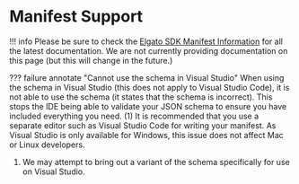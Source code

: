 # Manifest Support

!!! info
    Please be sure to check the [Elgato SDK Manifest Information](https://docs.elgato.com/streamdeck/sdk/references/manifest) for all the latest documentation. We are not currently providing documentation on this page (but this will change in the future.)
<!--
Information on this page may be out of date.

## Understanding the Manifest

The manifest is the file that tells the Stream Deck software where your code is found, along with which actions relate to which buttons, etc. Think of it as the translation layer between the software and your plugin.

### Important Notes
-->

??? failure annotate "Cannot use the schema in Visual Studio"
    When using the schema in Visual Studio (this does not apply to Visual Studio Code), it is not able to use the schema (it states that the schema is incorrect). This stops the IDE being able to validate your JSON schema to ensure you have included everything you need. (1) It is recommended that you use a separate editor such as Visual Studio Code for writing your manifest. As Visual Studio is only available for Windows, this issue does not affect Mac or Linux developers.

1. We may attempt to bring out a variant of the schema specifically for use on Visual Studio.

<!--
## See the Code

!!! Example "Example Manifests"
    === "Basic Manifest"

        ```json linenums="1" title="manifest.json"
        {
            "$schema": "https://schemas.elgato.com/streamdeck/plugins/manifest.json",
            "Actions": [
                {
                    "Icon": "Images/icon",
                    "Name": "Key Action",
                    "States": [
                        {
                            "Image": "Images/pluginAction",
                            "TitleAlignment": "middle",
                            "FontSize": "12"
                        }
                    ],
                    "SupportedInMultiActions": false,
                    "DisableCaching": true,
                    "UserTitleEnabled": true,
                    "Tooltip": "I am an action that only runs on keys",
                    "UUID": "com.developer.csharptemplate.pluginactionkey",
                    "PropertyInspectorPath": "PropertyInspector/PluginActionPI.html"
                }
            ],
            "Author": "Example Developer",
            "Name": "StreamSharp Documentation Manifest",
            "Description": "This plugin showcases the manifest functionality of StreamSharp, in a neat example",
            "Icon": "Images/pluginIcon",
            "URL": "https://github.com/streamsharp",
            "UUID": "com.developer.csharptemplate",
            "Version": "1.0.0,0",
            "CodePath": "com.developer.csharptemplate.exe",
            "CodePathWin": "com.developer.csharptemplate.exe",
            "CodePathMac": "com.developer.csharptemplate",
            "Category": "Custom",
            "CategoryIcon": "Images/categoryIcon",
            "OS": [
                {
                    "Platform": "macos",
                    "MinimumVersion": "10.11"
                },
                {
                    "Platform": "windows",
                    "MinimumVersion": "10"
                }
            ],
            "SDKVersion": 2,
            "Software": {
                "MinimumVersion": "6.4"
            }
        }
        ```

    === "Encoder Manifest"

        ```json linenums="1" hl_lines="7-17" title="manifest.json"
        {
            "$schema": "https://schemas.elgato.com/streamdeck/plugins/manifest.json",
            "Actions": [
                {
                    "Icon": "Images/icon",
                    "Name": "Dial Action",
                    "Controllers": ["Keypad", "Encoder"],
                    "Encoder": {
                        "background": "Images/touchscreen-background",
                        "layout": "$B1",
                        "TriggerDescription": {
                            "Push": "What happens when I click the dial?",
                            "Rotate": "What happens when I rotate the dial?",
                            "Touch": "What happens when I quickly tap the touch screen?",
                            "LongTouch": "What happens when I hold down on the touch screen?"
                        }
                    }
                },
                    "States": [
                        {
                            "Image": "Images/pluginAction",
                            "TitleAlignment": "middle",
                            "FontSize": "12"
                        }
                    ],
                    "SupportedInMultiActions": false,
                    "DisableCaching": true,
                    "UserTitleEnabled": true,
                    "Tooltip": "I am an action that only runs on keys",
                    "UUID": "com.developer.csharptemplate.pluginactionkey",
                    "PropertyInspectorPath": "PropertyInspector/PluginActionPI.html"
                }
            ],
            "Author": "Example Developer",
            "Name": "StreamSharp Documentation Manifest",
            "Description": "This plugin showcases the manifest functionality of StreamSharp, in a neat example",
            "Icon": "Images/pluginIcon",
            "URL": "https://github.com/streamsharp",
            "UUID": "com.developer.csharptemplate",
            "Version": "1.0.0,0",
            "CodePath": "com.developer.csharptemplate.exe",
            "CodePathWin": "com.developer.csharptemplate.exe",
            "CodePathMac": "com.developer.csharptemplate",
            "Category": "Custom",
            "CategoryIcon": "Images/categoryIcon",
            "OS": [
                {
                    "Platform": "macos",
                    "MinimumVersion": "10.11"
                },
                {
                    "Platform": "windows",
                    "MinimumVersion": "10"
                }
            ],
            "SDKVersion": 2,
            "Software": {
                "MinimumVersion": "6.4"
            }
        }
        ```

    === "Manifest with Profiles"

        ```json linenums="1" hl_lines="44-55" title="manifest.json"
        {
            "$schema": "https://schemas.elgato.com/streamdeck/plugins/manifest.json",
            "Actions": [
                {
                    "Icon": "Images/icon",
                    "Name": "Key Action",
                    "States": [
                        {
                            "Image": "Images/pluginAction",
                            "TitleAlignment": "middle",
                            "FontSize": "12"
                        }
                    ],
                    "SupportedInMultiActions": false,
                    "DisableCaching": true,
                    "UserTitleEnabled": true,
                    "Tooltip": "I am an action that only runs on keys",
                    "UUID": "com.developer.csharptemplate.pluginactionkey",
                    "PropertyInspectorPath": "PropertyInspector/PluginActionPI.html"
                }
            ],
            "Author": "Example Developer",
            "Name": "StreamSharp Documentation Manifest",
            "Description": "This plugin showcases the manifest functionality of StreamSharp, in a neat example",
            "Icon": "Images/pluginIcon",
            "URL": "https://github.com/streamsharp",
            "UUID": "com.developer.csharptemplate",
            "Version": "1.0.0,0",
            "CodePath": "com.developer.csharptemplate.exe",
            "CodePathWin": "com.developer.csharptemplate.exe",
            "CodePathMac": "com.developer.csharptemplate",
            "Category": "Custom",
            "CategoryIcon": "Images/categoryIcon",
            "OS": [
                {
                    "Platform": "macos",
                    "MinimumVersion": "10.11"
                },
                {
                    "Platform": "windows",
                    "MinimumVersion": "10"
                }
            ],
            "Profiles": [
                {
                    "DeviceType": 2,
                    "DontAutoSwitchWhenInstalled": true,
                    "Name": "Custom Profile (SD XL)"
                },
                {
                    "DeviceType": 7,
                    "DontAutoSwitchWhenInstalled": true,
                    "Name": "Custom Profile (SD +)"
                }
            ],
            "SDKVersion": 2,
            "Software": {
                "MinimumVersion": "6.4"
            }
        }
        ```

    === "App Monitoring Manifest"

        ```json linenums="1" hl_lines="48-51" title="manifest.json"
        {
            "$schema": "https://schemas.elgato.com/streamdeck/plugins/manifest.json",
            "Actions": [
                {
                    "Icon": "Images/icon",
                    "Name": "Key Action",
                    "States": [
                        {
                            "Image": "Images/pluginAction",
                            "TitleAlignment": "middle",
                            "FontSize": "12"
                        }
                    ],
                    "SupportedInMultiActions": false,
                    "DisableCaching": true,
                    "UserTitleEnabled": true,
                    "Tooltip": "I am an action that only runs on keys",
                    "UUID": "com.developer.csharptemplate.pluginactionkey",
                    "PropertyInspectorPath": "PropertyInspector/PluginActionPI.html"
                }
            ],
            "Author": "Example Developer",
            "Name": "StreamSharp Documentation Manifest",
            "Description": "This plugin showcases the manifest functionality of StreamSharp, in a neat example",
            "Icon": "Images/pluginIcon",
            "URL": "https://github.com/streamsharp",
            "UUID": "com.developer.csharptemplate",
            "Version": "1.0.0,0",
            "CodePath": "com.developer.csharptemplate.exe",
            "CodePathWin": "com.developer.csharptemplate.exe",
            "CodePathMac": "com.developer.csharptemplate",
            "Category": "Custom",
            "CategoryIcon": "Images/categoryIcon",
            "OS": [
                {
                    "Platform": "macos",
                    "MinimumVersion": "10.11"
                },
                {
                    "Platform": "windows",
                    "MinimumVersion": "10"
                }
            ],
            "SDKVersion": 2,
            "Software": {
                "MinimumVersion": "6.4"
            },
            "ApplicationsToMonitor": {
                "windows": ["streamsharp.exe"],
                "mac": ["com.developer.streamsharp"]
            }
        }
        ```

Next, we're going to take a look at all the code and what it means.

### Explaining the Code

=== "Basic Manifest"

=== "Encoder Manifest"

=== "Manifest with Profiles"

=== "App Monitoring Manifest"
-->